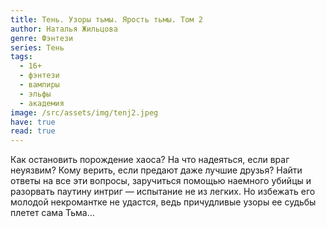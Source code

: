 ```yaml
---
title: Тень. Узоры тьмы. Ярость тьмы. Том 2
author: Наталья Жильцова
genre: Фэнтези
series: Тень
tags:
  - 16+
  - фэнтези
  - вампиры
  - эльфы
  - академия
image: /src/assets/img/tenj2.jpeg
have: true
read: true
---
```

Как остановить порождение хаоса? На что надеяться, если враг неуязвим? Кому верить, если предают даже лучшие друзья? Найти ответы на все эти вопросы, заручиться помощью наемного убийцы и разорвать паутину интриг — испытание не из легких. Но избежать его молодой некромантке не удастся, ведь причудливые узоры ее судьбы плетет сама Тьма…
